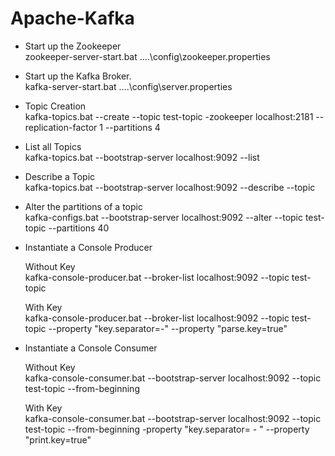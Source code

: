 # Apache-Kafka

- Start up the Zookeeper
<br/> zookeeper-server-start.bat ..\..\config\zookeeper.properties

- Start up the Kafka Broker.
<br/> kafka-server-start.bat ..\..\config\server.properties

- Topic Creation
<br/> kafka-topics.bat --create --topic test-topic -zookeeper localhost:2181 --replication-factor 1 --partitions 4

- List all Topics
<br/> kafka-topics.bat --bootstrap-server localhost:9092 --list

- Describe a Topic 
<br/> kafka-topics.bat --bootstrap-server localhost:9092 --describe --topic <topic-name>
  
- Alter the partitions of a topic
 <br/>kafka-configs.bat --bootstrap-server localhost:9092 --alter --topic test-topic --partitions 40
  
- Instantiate a Console Producer
 
  Without Key 
  <br/>  kafka-console-producer.bat --broker-list localhost:9092 --topic test-topic

  With Key
  <br/> kafka-console-producer.bat --broker-list localhost:9092 --topic test-topic --property "key.separator=-" --property "parse.key=true"
  
- Instantiate a Console Consumer 
  
  Without Key
   <br/> kafka-console-consumer.bat --bootstrap-server localhost:9092 --topic test-topic --from-beginning
  
  With Key
   <br/> kafka-console-consumer.bat --bootstrap-server localhost:9092 --topic test-topic --from-beginning -property "key.separator= - " --property "print.key=true"
